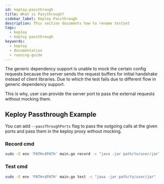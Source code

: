 ```yaml
---
id: keploy-passthrough
title: What is Passthrough?
sidebar_label: Keploy Passthrough
description: This section documents how to rename testset
tags:
  - keploy
  - keploy passthrough
keywords:
  - keploy
  - documentation
  - running-guide
---
```


<head>
  <title>What is Passthrough? | Keploy Docs</title>
  <meta charSet="utf-8" />
</head>

The generic dependency support is unable to mock the certain config requests because the server sends the request buffers for initial handshake instead of client libraries. Due to which the test fails due to different flow in generic dependency support.

This is why, user can provide the server port to pass the external requests without mocking them.

## Keploy Passthrough Example

You can add `--passThroughPorts` flag to pass the outgoing calls at the given ports and pass them in the keploy proxy without mocking.

### Record cmd

```zsh
sudo -E env 'PATH=$PATH' main.go record -c "java -jar path/to/user/jar" --passThroughPorts 5672,5432
```

### Test cmd

```zsh
sudo -E env 'PATH=$PATH' main.go test -c "java -jar path/to/user/jar" --delay 25  --passThroughPorts 5672,5432
```
